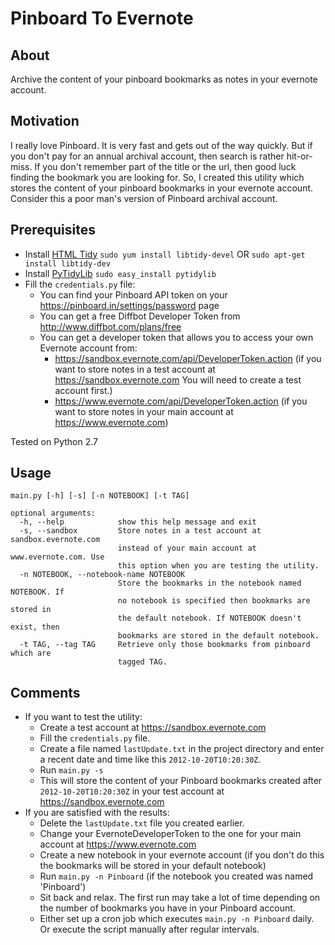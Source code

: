 Pinboard To Evernote
====================
About
-----
Archive the content of your pinboard bookmarks as notes in your evernote account.

Motivation
----------
I really love Pinboard. It is very fast and gets out of the way quickly. But if you don't pay for an annual archival account, then search is rather hit-or-miss. If you don't remember part of the title or the url, then good luck finding the bookmark you are looking for. So, I created this utility which stores the content of your pinboard bookmarks in your evernote account. Consider this a poor man's version of Pinboard archival account.

Prerequisites
-------------
* Install [HTML Tidy](http://tidy.sourceforge.net/) `sudo yum install libtidy-devel` OR `sudo apt-get install libtidy-dev`
* Install [PyTidyLib](http://countergram.com/open-source/pytidylib/docs/index.html) `sudo easy_install pytidylib`
* Fill the `credentials.py` file:
  * You can find your Pinboard API token on your https://pinboard.in/settings/password page
  * You can get a free Diffbot Developer Token from http://www.diffbot.com/plans/free
  * You can get a developer token that allows you to access your own Evernote account from:
      * https://sandbox.evernote.com/api/DeveloperToken.action (if you want to store notes in a test account at https://sandbox.evernote.com You will need to create a test account first.)
      * https://www.evernote.com/api/DeveloperToken.action (if you want to store notes in your main account at https://www.evernote.com)

Tested on Python 2.7

Usage
-----
```
main.py [-h] [-s] [-n NOTEBOOK] [-t TAG]

optional arguments:
  -h, --help            show this help message and exit
  -s, --sandbox         Store notes in a test account at sandbox.evernote.com
                        instead of your main account at www.evernote.com. Use
                        this option when you are testing the utility.
  -n NOTEBOOK, --notebook-name NOTEBOOK
                        Store the bookmarks in the notebook named NOTEBOOK. If
                        no notebook is specified then bookmarks are stored in
                        the default notebook. If NOTEBOOK doesn't exist, then
                        bookmarks are stored in the default notebook.
  -t TAG, --tag TAG     Retrieve only those bookmarks from pinboard which are
                        tagged TAG.
```

Comments
--------
* If you want to test the utility:
  * Create a test account at https://sandbox.evernote.com
  * Fill the `credentials.py` file.
  * Create a file named `lastUpdate.txt` in the project directory and enter a recent date and time like this `2012-10-20T10:20:30Z`.
  * Run `main.py -s`
  * This will store the content of your Pinboard bookmarks created after `2012-10-20T10:20:30Z` in your test account at https://sandbox.evernote.com
* If you are satisfied with the results:
  * Delete the `lastUpdate.txt` file you created earlier.
  * Change your EvernoteDeveloperToken to the one for your main account at https://www.evernote.com
  * Create a new notebook in your evernote account (if you don't do this the bookmarks will be stored in your default notebook)
  * Run `main.py -n Pinboard` (if the notebook you created was named 'Pinboard')
  * Sit back and relax. The first run may take a lot of time depending on the number of bookmarks you have in your Pinboard account.
  * Either set up a cron job which executes `main.py -n Pinboard` daily. Or execute the script manually after regular intervals.
